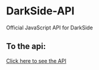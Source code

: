 # DarkSide-API
Official JavaScript API for DarkSide


## To the api:
[Click here to see the API](/api.md)
